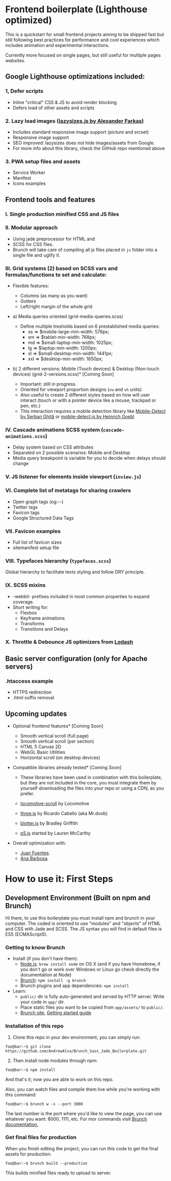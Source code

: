 # Frontend boilerplate (Lighthouse optimized)
This is a quickstart for small frontend projects aiming to be shipped fast but still following best practices for performance and cool experiences which includes animation and experimental interactions.

Currently more focused on single pages, but still useful for multiple pages websites.

## Google Lighthouse optimizations included:
### 1, Defer scripts
* Inline "critical" CSS & JS to avoid render blocking
* Defers load of other assets and scripts


### 2. Lazy load images ([lazysizes.js by Alexander Farkas](https://github.com/aFarkas/lazysizes))
* Includes standard responsive image support (picture and srcset)
* Responsive image support
* SEO improved: lazysizes does not hide images/assets from Google.
* For more info about this library, check the GitHub repo mentioned above


### 3. PWA setup files and assets
* Service Worker
* Manifest
* Icons examples


## Frontend tools and features
### I. Single production minified CSS and JS files


### II. Modular approach
* Using jade preprocessor for HTML and
* SCSS for CSS files.
* Brunch will take care of compiling all js files placed in `js` folder into a single file and uglify it.


### III. Grid systems (2) based on SCSS vars and formulas/functions to set and calculate:
* Flexible features:
	* Columns (as many as you want)
	* Gutters
	* Left/right margin of the whole grid

* a) Media queries oriented (grid-media-queries.scss)
	* Define multiple tresholds based on 6 prestablished media queries:
		* xs => 	$mobile-large-min-width: 	576px; 		
		* sm => 	$tablet-min-width: 			768px; 			
		* md => 	$small-laptop-min-width: 	1025px; 		
		* lg => 	$laptop-min-width: 			1200px; 			
		* xl => 	$small-desktop-min-width: 	1441px;		
		* xxl => 	$desktop-min-width: 		1650px; 			

* b) 2 different versions: Mobile (Touch devices) & Desktop (Non-touch devices) (grid-2-versions.scss)* [Coming Soon]
	* Important: still in progress.
	* Oriented for viewport proportion designs (`vw` and `vh` units)
	* Also useful to create 2 different styles based on how will user interact (touch or with a pointer device like a mouse, trackpad or pen, etc.)
	* This interaction requires a mobile detection library like [Mobile-Detect by Şerban Ghiţă](https://github.com/serbanghita/Mobile-Detect) or [mobile-detect.js by Heinrich Goebl](https://github.com/hgoebl/mobile-detect.js)


### IV. Cascade animations SCSS system (`cascade-animations.scss`)
* Delay system based on CSS attributes
* Separated on 2 possible scenarios: Mobile and Desktop
* Media query breakpoint is variable for you to decide when delays should change


### V. JS listener for elements inside viewport (`inview.js`)


### VI. Complete list of metatags for sharing crawlers
* Open graph tags (og:--)
* Twitter tags
* Favicon tags
* Google Structured Data Tags


### VII. Favicon examples
* Full list of favicon sizes
* sitemanifest setup file


### VIII. Typefaces hierarchy (`typefaces.scss`)
Global hierarchy to facilitate texts styling and follow DRY principle.


### IX. SCSS mixins
* -webkit- prefixes included in most common properties to expand coverage.
* Short writing for:
	* Flexbox
	* Keyframe animations
	* Transforms
	* Transitions and Delays


### X. Throttle & Debounce JS optimizers from [Lodash](https://lodash.com/)


## Basic server configuration (only for Apache servers)
### .htaccess example
* HTTPS redirection
* .html suffix removal



## Upcoming updates
* Optional frontend features* [Coming Soon]
	* Smooth vertical scroll (full page)
	* Smooth vertical scroll (per section)
	* HTML 5 Canvas 2D
	* WebGL Basic Utilities
	* Horizontal scroll (on desktop devices)



* Compatible libraries already tested* [Coming Soon]

	* These libraries have been used in combination with this boilerplate, but they are not included in the core, you must integrate them by yourself downloading the files into your repo or using a CDN, as you prefer.

	* [locomotive-scroll](https://locomotivemtl.github.io/locomotive-scroll/) by Locomotive
	* [three.js](https://threejs.org/) by Ricardo Cabello (aka Mr.doob)
	* [blotter.js](https://blotter.js.org/) by Bradley Griffith
	* [p5.js](https://p5js.org/) started by Lauren McCarthy


* Overall optimization with:
	* [Juan Fuentes](https://codepen.io/JuanFuentes/).
	* [Ana Barbosa](https://codepen.io/anitabarbosa17).





# How to use it: First Steps

## Development Environment (Built on npm and Brunch)
Hi there, to use this boilerplate you must install npm and brunch in your computer. The coded is oriented to use "modules" and "objects" of HTML and CSS with Jade and SCSS. The JS syntax you will find in default files is ES5 (ECMAScript5).

### Getting to know Brunch

* Install (if you don't have them):
    * [Node.js](http://nodejs.org): `brew install node` on OS X (and if you have Homebrew, if you don't go or work over Windows or Linux go check directly the documentation at Node)
    * [Brunch](http://brunch.io): `npm install -g brunch`
    * Brunch plugins and app dependencies: `npm install`
* Learn:
    * `public/` dir is fully auto-generated and served by HTTP server.  Write your code in `app/` dir.
    * Place static files you want to be copied from `app/assets/` to `public/`.
    * [Brunch site](http://brunch.io), [Getting started guide](https://github.com/brunch/brunch-guide#readme)


### Installation of this repo

1. Clone this repo in your dev environment, you can simply run:
```console
foo@bar:~$ git clone https://github.com/AndrewAlva/Brunch_Sass_Jade_Boilerplate.git
```

2. Then install node modules through npm:
```console
foo@bar:~$ npm install
```

And that's it; now you are able to work on this repo.

Also, you can watch files and compile them live while you're working with this command:
```console
foo@bar:~$ brunch w -s --port 3000
```
The last number is the port where you'd like to view the page, you can use whatever you want: 8000, 1111, etc. For mor commands visit [Brunch documentation.](http://brunch.io/docs/commands)


### Get final files for production

When you finish editing the project, you can run this code to get the final assets for production:
```console
foo@bar:~$ brunch build --production
```

This builds minified files ready to upload to server.


